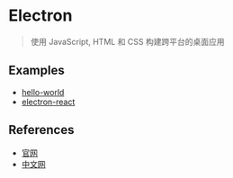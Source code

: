 # Electron

> 使用 JavaScript, HTML 和 CSS 构建跨平台的桌面应用

## Examples

- [hello-world](#)
- [electron-react](#)

## References

- [官网](https://electronjs.org/)
- [中文网](https://electron.org.cn/)